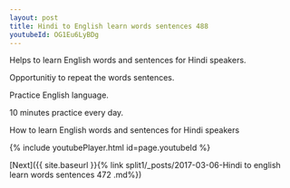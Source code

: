 ```yaml
---
layout: post
title: Hindi to English learn words sentences 488 
youtubeId: OG1Eu6LyBDg
---
```

 
 
Helps to learn English words and sentences for Hindi speakers.

Opportunitiy to repeat the words sentences. 

Practice English language. 
 
10 minutes practice every day. 
 
How to learn English words and sentences for Hindi speakers 
 
{% include youtubePlayer.html id=page.youtubeId %}
 
 
[Next]({{ site.baseurl }}{% link  split1/_posts/2017-03-06-Hindi to english learn words sentences 472 .md%})
 
